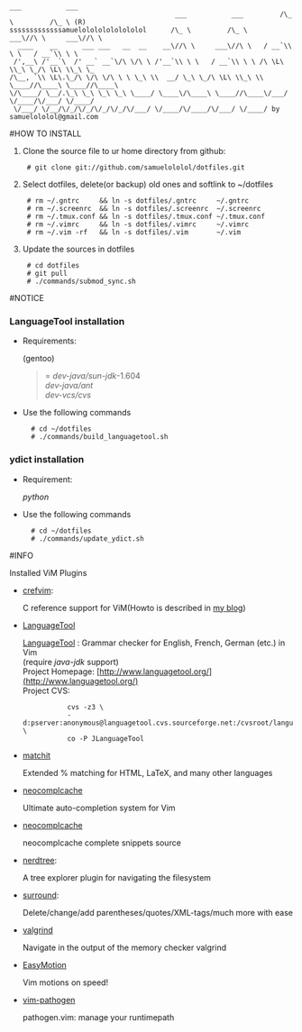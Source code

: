                                                                         ___           ___
                                             ___           ___         /\_ \         /\_ \ (R)
    sssssssssssssamuelolololololololol      /\_ \         /\_ \     ___\//\ \     ___\//\ \
      ____    __      ___ ___   __  __    __\//\ \     ___\//\ \   / __`\\ \ \   / __`\\ \ \
     /',__\ /'__`\  /' __` __`\/\ \/\ \ /'__`\\ \ \   / __`\\ \ \ /\ \L\ \\_\ \_/\ \L\ \\_\ \_
    /\__, `\\ \L\.\_/\ \/\ \/\ \ \ \_\ \\  __/ \_\ \_/\ \L\ \\_\ \\ \____//\____\ \____//\____\
    \/\____/ \__/.\_\ \_\ \_\ \_\ \____/ \____\/\____\ \____//\____\/___/ \/____/\/___/ \/____/
     \/___/ \/__/\/_/\/_/\/_/\/_/\/___/ \/____/\/____/\/___/ \/____/ by samuelololol@gmail.com
                                                                                                          

#HOW TO INSTALL

1. Clone the source file to ur home directory from github:  
    
        # git clone git://github.com/samuelololol/dotfiles.git

2. Select dotfiles, delete(or backup) old ones and softlink to ~/dotfiles  

        # rm ~/.gntrc     && ln -s dotfiles/.gntrc     ~/.gntrc  
        # rm ~/.screenrc  && ln -s dotfiles/.screenrc  ~/.screenrc  
        # rm ~/.tmux.conf && ln -s dotfiles/.tmux.conf ~/.tmux.conf  
        # rm ~/.vimrc     && ln -s dotfiles/.vimrc     ~/.vimrc  
        # rm ~/.vim -rf   && ln -s dotfiles/.vim       ~/.vim  


3. Update the sources in dotfiles  

        # cd dotfiles  
        # git pull
        # ./commands/submod_sync.sh
       
#NOTICE  

### LanguageTool installation 

+ Requirements:  

    (gentoo)  
    >= _dev-java/sun-jdk_-1.604  
    _dev-java/ant_  
    _dev-vcs/cvs_  

+ Use the following commands

        # cd ~/dotfiles  
        # ./commands/build_languagetool.sh

### ydict installation

+ Requirement:  

    _python_  

+ Use the following commands

        # cd ~/dotfiles
        # ./commands/update_ydict.sh 

#INFO

Installed ViM Plugins

+ [crefvim](http://github.com/vim-scripts/CRefVim): 

    C reference support for ViM(Howto is described in [my blog](http://samuelololol.blogspot.com/2010/01/crefvim-c-reference-manual-especially.html))

+ [LanguageTool](http://www.vim.org/scripts/script.php?script_id=3223)  
  
    [LanguageTool](http://www.languagetool.org/) : Grammar checker for English, French, German (etc.) in Vim   
    (require _java-jdk_ support)  
    Project Homepage: [http://www.languagetool.org/](http://www.languagetool.org/)  
    Project CVS:   

                 cvs -z3 \   
                 -d:pserver:anonymous@languagetool.cvs.sourceforge.net:/cvsroot/languagetool \   
                 co -P JLanguageTool   

+ [matchit](https://github.com/vim-scripts/matchit.zip)

    Extended % matching for HTML, LaTeX, and many other languages

+ [neocomplcache](https://github.com/Shougo/neocomplcache)

    Ultimate auto-completion system for Vim

+ [neocomplcache](https://github.com/Shougo/neocomplcache-snippets-complete)

    neocomplcache complete snippets source

+ [nerdtree](https://github.com/scrooloose/nerdtree): 

    A tree explorer plugin for navigating the filesystem

+ [surround](https://github.com/vim-scripts/surround.vim):

    Delete/change/add parentheses/quotes/XML-tags/much more with ease

+ [valgrind](https://github.com/vim-scripts/valgrind.vim)

    Navigate in the output of the memory checker valgrind

+ [EasyMotion](https://github.com/Lokaltog/vim-easymotion)

    Vim motions on speed!

+ [vim-pathogen](https://github.com/tpope/vim-pathogen)

    pathogen.vim: manage your runtimepath

<!-- {{{ 
* my custom vim script  

    samuelololol/plugin/

        mybrace.vim          brace utils  
        mycodetoblogger.vim  function of blogger posting
        mycscope.vim         key map for cscope  
        mycsct.vim           ctags/cscope detection and generation  
        mymaptoggle.vim      contain a function used by MoveTo*()  
        mymvtotab.vim        MoveTo*() function used for moving tab  
        myneocomplcache.vim  my neocomplcache settings
        mysystemc.vim        Sysc() function to enable SystemC syntax  
        myvalgrind.vim       valgrind setting for vim
        myydict.vim          bind key to look up yahoo dictionary 

NOTES
===========

            add submodule with single script command:

            ~/dotfiles/ $ ./commands/add_submodule.sh <FULL GIT REPO PATH> \
                                ./.vim/bundle/<local folder name for the plugin>


}}} 
vim:fdm=marker
-->
